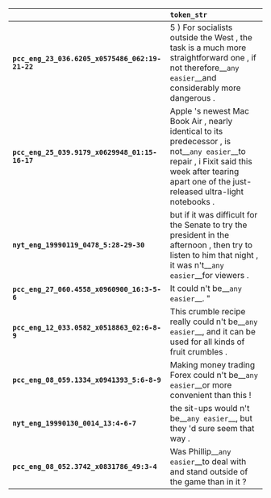 |                                                 | `token_str`                                                                                                                                                                                          |
|:------------------------------------------------|:-----------------------------------------------------------------------------------------------------------------------------------------------------------------------------------------------------|
| **`pcc_eng_23_036.6205_x0575486_062:19-21-22`** | 5 ) For socialists outside the West , the task is a much more straightforward one , if not therefore__``any easier``__and considerably more dangerous .                                              |
| **`pcc_eng_25_039.9179_x0629948_01:15-16-17`**  | Apple 's newest Mac Book Air , nearly identical to its predecessor , is not__``any easier``__to repair , i Fixit said this week after tearing apart one of the just-released ultra-light notebooks . |
| **`nyt_eng_19990119_0478_5:28-29-30`**          | but if it was difficult for the Senate to try the president in the afternoon , then try to listen to him that night , it was n't__``any easier``__for viewers .                                      |
| **`pcc_eng_27_060.4558_x0960900_16:3-5-6`**     | It could n't be__``any easier``__. "                                                                                                                                                                 |
| **`pcc_eng_12_033.0582_x0518863_02:6-8-9`**     | This crumble recipe really could n't be__``any easier``__, and it can be used for all kinds of fruit crumbles .                                                                                      |
| **`pcc_eng_08_059.1334_x0941393_5:6-8-9`**      | Making money trading Forex could n't be__``any easier``__or more convenient than this !                                                                                                              |
| **`nyt_eng_19990130_0014_13:4-6-7`**            | the sit-ups would n't be__``any easier``__, but they 'd sure seem that way .                                                                                                                         |
| **`pcc_eng_08_052.3742_x0831786_49:3-4`**       | Was Phillip__``any easier``__to deal with and stand outside of the game than in it ?                                                                                                                 |